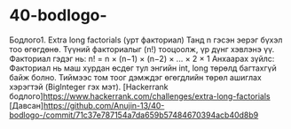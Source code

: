 # 40-bodlogo-
Бодлого1. Extra long factorials (урт факториал)
Танд n гэсэн эерэг бүхэл тоо өгөгдөнө. Түүний факториалыг (n!) тооцоолж, үр дүнг хэвлэнэ үү.
Факториал гэдэг нь: n! = n × (n−1) × (n−2) × ... × 2 × 1
Анхаарах зүйлс:
Факториал нь маш хурдан өсдөг тул энгийн int, long төрөлд багтахгүй байж болно. Тиймээс том тоог дэмждэг өгөгдлийн төрөл ашиглах хэрэгтэй (BigInteger гэх мэт).
[Hackerrank бодлого]https://www.hackerrank.com/challenges/extra-long-factorials
[Давсан]https://github.com/Anujin-13/40-bodlogo-/commit/71c37e787154a7da659b57484670394acb40d8b9


